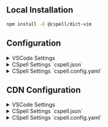 
## Local Installation

```sh
npm install -D @cspell/dict-vim
```


## Configuration

<details>
<summary>VSCode Settings</summary>

Add the following to your VSCode settings:

**`.vscode/settings.json`**

```jsonc
{
  "cSpell.import": [
    "@cspell/dict-vim/cspell-ext.json"
  ],
  "cSpell.dictionaries": [
    "vim"
  ]
}
```

</details>

<details>
<summary>CSpell Settings `cspell.json`</summary>

**`cspell.json`**

```jsonc
{
  "import": [
    "@cspell/dict-vim/cspell-ext.json"
  ],
  "dictionaries": [
    "vim"
  ]
}
```

</details>

<details>
<summary>CSpell Settings `cspell.config.yaml`</summary>

**`cspell.config.yaml`**

```yaml
import:
  - "@cspell/dict-vim/cspell-ext.json"
dictionaries:
  - vim
```

</details>



## CDN Configuration

<details>
<summary>VSCode Settings</summary>

Add the following to your VSCode settings:

**`.vscode/settings.json`**

```jsonc
{
  "cSpell.import": [
    "https://cdn.jsdelivr.net/npm/@cspell/dict-vim@latest/cspell-ext.json/cspell-ext.json"
  ],
  "cSpell.dictionaries": [
    "vim"
  ]
}
```

</details>

<details>
<summary>CSpell Settings `cspell.json`</summary>

**`cspell.json`**

```jsonc
{
  "import": [
    "https://cdn.jsdelivr.net/npm/@cspell/dict-vim@latest/cspell-ext.json/cspell-ext.json"
  ],
  "dictionaries": [
    "vim"
  ]
}
```

</details>

<details>
<summary>CSpell Settings `cspell.config.yaml`</summary>

**`cspell.config.yaml`**

```yaml
import:
  - https://cdn.jsdelivr.net/npm/@cspell/dict-vim@latest/cspell-ext.json/cspell-ext.json
dictionaries:
  - vim
```

</details>


